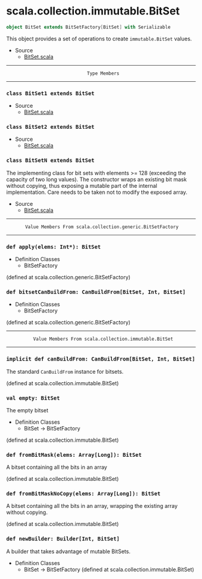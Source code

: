 
#                      scala.collection.immutable.BitSet                      #

```scala
object BitSet extends BitSetFactory[BitSet] with Serializable
```

This object provides a set of operations to create `immutable.BitSet` values.

* Source
  * [BitSet.scala](https://github.com/scala/scala/tree/6d09a1ba5f/src/library/scala/collection/immutable/BitSet.scala#L1)


--------------------------------------------------------------------------------
                                  Type Members
--------------------------------------------------------------------------------


### `class BitSet1 extends BitSet`                                           ###

* Source
  * [BitSet.scala](https://github.com/scala/scala/tree/6d09a1ba5f/src/library/scala/collection/immutable/BitSet.scala#L1)


### `class BitSet2 extends BitSet`                                           ###

* Source
  * [BitSet.scala](https://github.com/scala/scala/tree/6d09a1ba5f/src/library/scala/collection/immutable/BitSet.scala#L1)


### `class BitSetN extends BitSet`                                           ###

The implementing class for bit sets with elements >= 128 (exceeding the capacity
of two long values). The constructor wraps an existing bit mask without copying,
thus exposing a mutable part of the internal implementation. Care needs to be
taken not to modify the exposed array.

* Source
  * [BitSet.scala](https://github.com/scala/scala/tree/6d09a1ba5f/src/library/scala/collection/immutable/BitSet.scala#L1)


--------------------------------------------------------------------------------
           Value Members From scala.collection.generic.BitSetFactory
--------------------------------------------------------------------------------


### `def apply(elems: Int*): BitSet`                                         ###

* Definition Classes
  * BitSetFactory

(defined at scala.collection.generic.BitSetFactory)


### `def bitsetCanBuildFrom: CanBuildFrom[BitSet, Int, BitSet]`              ###

* Definition Classes
  * BitSetFactory

(defined at scala.collection.generic.BitSetFactory)


--------------------------------------------------------------------------------
              Value Members From scala.collection.immutable.BitSet
--------------------------------------------------------------------------------


### `implicit def canBuildFrom: CanBuildFrom[BitSet, Int, BitSet]`           ###

The standard `CanBuildFrom` instance for bitsets.

(defined at scala.collection.immutable.BitSet)


### `val empty: BitSet`                                                      ###

The empty bitset

* Definition Classes
  * BitSet → BitSetFactory

(defined at scala.collection.immutable.BitSet)


### `def fromBitMask(elems: Array[Long]): BitSet`                            ###

A bitset containing all the bits in an array

(defined at scala.collection.immutable.BitSet)


### `def fromBitMaskNoCopy(elems: Array[Long]): BitSet`                      ###

A bitset containing all the bits in an array, wrapping the existing array
without copying.

(defined at scala.collection.immutable.BitSet)


### `def newBuilder: Builder[Int, BitSet]`                                   ###

A builder that takes advantage of mutable BitSets.

* Definition Classes
  * BitSet → BitSetFactory
(defined at scala.collection.immutable.BitSet)
